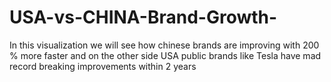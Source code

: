 # USA-vs-CHINA-Brand-Growth-
In this visualization we will see how chinese brands are improving with 200 % more faster and on the other side USA public brands like Tesla have mad record breaking improvements within 2 years
